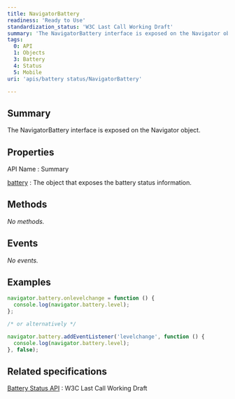 ```yaml
---
title: NavigatorBattery
readiness: 'Ready to Use'
standardization_status: 'W3C Last Call Working Draft'
summary: 'The NavigatorBattery interface is exposed on the Navigator object.'
tags:
  0: API
  1: Objects
  3: Battery
  4: Status
  5: Mobile
uri: 'apis/battery status/NavigatorBattery'

---
```

## <span>Summary</span>

The NavigatorBattery interface is exposed on the Navigator object.

## <span>Properties</span>

API Name
:   Summary

[battery](/apis/battery_status/NavigatorBattery/battery)
:   The object that exposes the battery status information.

## <span>Methods</span>

*No methods.*

## <span>Events</span>

*No events.*

## <span>Examples</span>

``` js
navigator.battery.onlevelchange = function () {
  console.log(navigator.battery.level);
};

/* or alternatively */

navigator.battery.addEventListener('levelchange', function () {
  console.log(navigator.battery.level);
}, false);
```

## <span>Related specifications</span>

[Battery Status API](http://www.w3.org/TR/battery-status/)
:   W3C Last Call Working Draft
